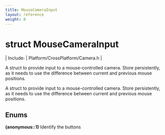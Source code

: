 ```yaml
---
title: MouseCameraInput
layout: reference
weight: 0
---
```

struct MouseCameraInput
===

| Include: | Platform/CrossPlatform/Camera.h |

A struct to provide input to a mouse-controlled camera.
Store persistently, as it needs to use the difference between current
and previous mouse positions.
  



A struct to provide input to a mouse-controlled camera.
Store persistently, as it needs to use the difference between current
and previous mouse positions.
  


Enums
---

**(anonymous::1)**  Identify the buttons
